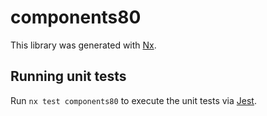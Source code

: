 # components80

This library was generated with [Nx](https://nx.dev).

## Running unit tests

Run `nx test components80` to execute the unit tests via [Jest](https://jestjs.io).
